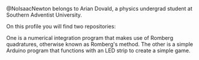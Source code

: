 @NoIsaacNewton belongs to Arian Dovald, a physics undergrad student at Southern Adventist University.


On this profile you will find two repositories: 

One is a numerical integration program that makes use of Romberg quadratures, otherwise known as Romberg's method.
The other is a simple Arduino program that functions with an LED strip to create a simple game.
